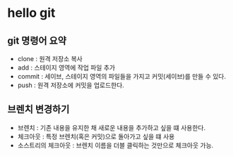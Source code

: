 # hello git

## git 명령어 요약

- clone : 원격 저장소 복사
- add : 스테이지 영역에 작업 파일 추가
- commit : 세이브, 스테이지 영역의 파일들을 가지고 커밋(세이브)를 만들 수 있다.
- push : 원격 저장소에 커밋을 업로드한다.

## 브렌치 변경하기

- 브렌치 : 기존 내용을 유지한 채 새로운 내용을 추가하고 싶을 떄 사용한다.
- 체크아웃 : 특정 브렌치(혹은 커밋)으로 돌아가고 싶을 떄 사용
- 소스트리의 체크아웃 : 브렌치 이름을 더블 클릭하는 것만으로 체크아웃 가능.